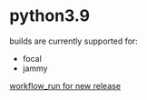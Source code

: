python3.9
=========

builds are currently supported for:
- focal
- jammy

[workflow_run for new release](https://github.com/deadsnakes/python3.9/actions/workflows/main.yml)
